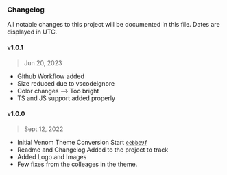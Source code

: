 ### Changelog 

 All notable changes to this project will be documented in this file. Dates are displayed in UTC.

 #### v1.0.1

> Jun 20, 2023

- Github Workflow added
- Size reduced due to vscodeignore
- Color changes --> Too bright
- TS and JS support added properly
 
#### v1.0.0 

> Sept 12, 2022 

- Initial Venom Theme Conversion Start [`eebbe9f`](https://github.com/susanta96/venom-theme-vscode/commit/eebbe9f)
- Readme and Changelog Added to the project to track 
- Added Logo and Images
- Few fixes from the colleages in the theme.